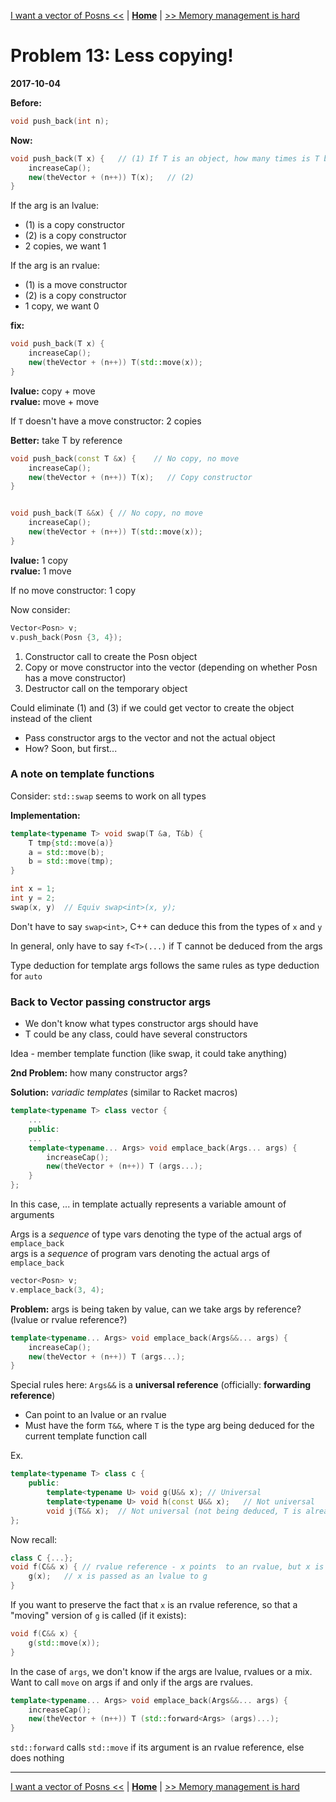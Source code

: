 [I want a vector of Posns <<](./problem_12.md) | [**Home**](../README.md) | [>> Memory management is hard](./problem_14.md)

# Problem 13: Less copying!
**2017-10-04**

**Before:** 
```C++
void push_back(int n);
```

**Now:** 
```C++
void push_back(T x) {   // (1) If T is an object, how many times is T being copied?
    increaseCap();
    new(theVector + (n++)) T(x);   // (2)
}
```

If the arg is an lvalue:  
- (1) is a copy constructor
- (2) is a copy constructor
- 2 copies, we want 1

If the arg is an rvalue:
- (1) is a move constructor
- (2) is a copy constructor
- 1 copy, we want 0

**fix:**
```C++
void push_back(T x) {
    increaseCap(); 
    new(theVector + (n++)) T(std::move(x));
}
```

**lvalue:** copy + move  
**rvalue:** move + move

If `T` doesn't have a move constructor: 2 copies

**Better:** take T by reference
```C++
void push_back(const T &x) {    // No copy, no move
    increaseCap();
    new(theVector + (n++)) T(x);   // Copy constructor
}


void push_back(T &&x) { // No copy, no move
    increaseCap();
    new(theVector + (n++)) T(std::move(x));
}
```    

**lvalue:** 1 copy  
**rvalue:** 1 move

If no move constructor: 1 copy

Now consider:
```C++
Vector<Posn> v;
v.push_back(Posn {3, 4});
```

1. Constructor call to create the Posn object
1. Copy or move constructor into the vector (depending on whether Posn has a move constructor)
1. Destructor call on the temporary object

Could eliminate (1) and (3) if we could get vector to create the object instead of the client
- Pass constructor args to the vector and not the actual object
- How? Soon, but first...

### A note on template functions

Consider: `std::swap` seems to work on all types

**Implementation:**
```C++
template<typename T> void swap(T &a, T&b) {
    T tmp{std::move(a)}
    a = std::move(b);
    b = std::move(tmp);
}
```

```C++
int x = 1;
int y = 2;
swap(x, y)  // Equiv swap<int>(x, y);
```

Don't have to say `swap<int>`, C++ can deduce this from the types of `x` and `y`

In general, only have to say `f<T>(...)` if T cannot be deduced from the args

Type deduction for template args follows the same rules as type deduction for `auto`

### Back to Vector passing constructor args

- We don't know what types constructor args should have
- T could be any class, could have several constructors

Idea - member template function (like swap, it could take anything)

**2nd Problem:** how many constructor args?

**Solution:** _variadic templates_ (similar to Racket macros)

```C++
template<typename T> class vector {
    ...
    public:
    ...
    template<typename... Args> void emplace_back(Args... args) {
        increaseCap();
        new(theVector + (n++)) T (args...);
    }
};
```

In this case, ... in template actually represents a variable amount of arguments


Args is a _sequence_ of type vars denoting the type of the actual args of `emplace_back`  
args is a _sequence_ of program vars denoting the actual args of `emplace_back`

```C++
vector<Posn> v;
v.emplace_back(3, 4);
``` 

**Problem:** args is being taken by value, can we take args by reference? (lvalue or rvalue reference?)

```C++
template<typename... Args> void emplace_back(Args&&... args) {
    increaseCap();
    new(theVector + (n++)) T (args...);
}
```

Special rules here: `Args&&` is a **universal reference** (officially: **forwarding reference**)
- Can point to an lvalue or an rvalue
- Must have the form `T&&`, where `T` is the type arg being deduced for the current template function call

Ex.
```C++
template<typename T> class c {
    public:
        template<typename U> void g(U&& x); // Universal
        template<typename U> void h(const U&& x);   // Not universal
        void j(T&& x);  // Not universal (not being deduced, T is already known)
};
```

Now recall:

```C++
class C {...};
void f(C&& x) { // rvalue reference - x points  to an rvalue, but x is an lvalue
    g(x);   // x is passed as an lvalue to g
}
```

If you want to preserve the fact that `x` is an rvalue reference, so that a "moving" version of `g` is called (if it exists):

```C++
void f(C&& x) {
    g(std::move(x));
}
```

In the case of `args`, we don't know if the args are lvalue, rvalues or a mix.  
Want to call `move` on args if and only if the args are rvalues.

```C++
template<typename... Args> void emplace_back(Args&&... args) {
    increaseCap();
    new(theVector + (n++)) T (std::forward<Args> (args)...);
}
```

`std::forward` calls `std::move` if its argument is an rvalue reference, else does nothing

---
[I want a vector of Posns <<](./problem_12.md) | [**Home**](../README.md) | [>> Memory management is hard](./problem_14.md)
